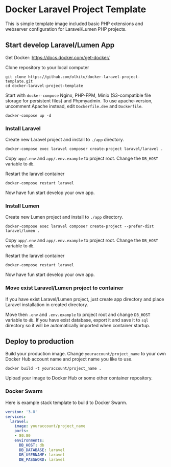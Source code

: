 # Docker Laravel Project Template

This is simple template image included basic PHP extensions and webserver configuration for Laravel/Lumen PHP projects.

## Start develop Laravel/Lumen App

Get Docker: https://docs.docker.com/get-docker/

Clone repository to your local computer

```
git clone https://github.com/olkitu/docker-laravel-project-template.git
cd docker-laravel-project-template
```

Start with `docker-compose` Nginx, PHP-FPM, Minio (S3-compatible file storage for persistent files) and Phpmyadmin. To use apache-version, uncomment Apache instead, edit `Dockerfile.dev` and `Dockerfile`.

```
docker-compose up -d
```

### Install Laravel

Create new Laravel project and install to `./app` directory.

```
docker-compose exec laravel composer create-project laravel/laravel .
```

Copy `app/.env` and `app/.env.example` to project root. Change the `DB_HOST` variable to `db`. 

Restart the laravel container

```
docker-compose restart laravel
```

Now have fun start develop your own app.

### Install Lumen

Create new Lumen project and install to `./app` directory.

```
docker-compose exec laravel composer create-project --prefer-dist laravel/lumen .
```

Copy `app/.env` and `app/.env.example` to project root. Change the `DB_HOST` variable to `db`. 

Restart the laravel container

```
docker-compose restart laravel
```

Now have fun start develop your own app.

### Move exist Laravel/Lumen project to container

If you have exist Laravel/Lumen project, just create app directory and place Laravel installation in created directory.

Move then `.env` and `.env.example` to project root and change `DB_HOST` variable to `db`. If you have exist database, export it and save it to `sql` directory so it will be automatically imported when container startup.

## Deploy to production

Build your production image. Change `youraccount/project_name` to your own Docker Hub account name and project name you like to use.

```
docker build -t youraccount/project_name .
```

Upload your image to Docker Hub or some other container repository.

### Docker Swarm

Here is example stack template to build to Docker Swarm.

```yaml
version: '3.8'
services:
  laravel:
    image: youraccount/project_name
    ports:
    - 80:80
    environments:
      DB_HOST: db
      DB_DATABASE: laravel
      DB_USERNAME: laravel
      DB_PASSWORD: laravel
```